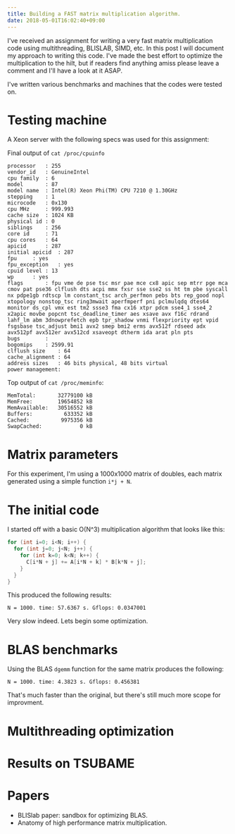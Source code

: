 ```yaml
---
title: Building a FAST matrix multiplication algorithm.
date: 2018-05-01T16:02:40+09:00
---
```


I've received an assignment for writing a very fast matrix multiplication code using
multithreading, BLISLAB, SIMD, etc. In this post I will document my approach to writing
this code. I've made the best effort to optimize the multiplication to the hilt, but if
readers find anything amiss please leave a comment and I'll have a look at it ASAP.

I've written various benchmarks and machines that the codes were tested on.

# Testing machine

A Xeon server with the following specs was used for this assignment:

Final output of `cat /proc/cpuinfo`
```
processor	: 255
vendor_id	: GenuineIntel
cpu family	: 6
model		: 87
model name	: Intel(R) Xeon Phi(TM) CPU 7210 @ 1.30GHz
stepping	: 1
microcode	: 0x130
cpu MHz		: 999.993
cache size	: 1024 KB
physical id	: 0
siblings	: 256
core id		: 71
cpu cores	: 64
apicid		: 287
initial apicid	: 287
fpu		: yes
fpu_exception	: yes
cpuid level	: 13
wp		: yes
flags		: fpu vme de pse tsc msr pae mce cx8 apic sep mtrr pge mca cmov pat pse36 clflush dts acpi mmx fxsr sse sse2 ss ht tm pbe syscall nx pdpe1gb rdtscp lm constant_tsc arch_perfmon pebs bts rep_good nopl xtopology nonstop_tsc ring3mwait aperfmperf pni pclmulqdq dtes64 monitor ds_cpl vmx est tm2 ssse3 fma cx16 xtpr pdcm sse4_1 sse4_2 x2apic movbe popcnt tsc_deadline_timer aes xsave avx f16c rdrand lahf_lm abm 3dnowprefetch epb tpr_shadow vnmi flexpriority ept vpid fsgsbase tsc_adjust bmi1 avx2 smep bmi2 erms avx512f rdseed adx avx512pf avx512er avx512cd xsaveopt dtherm ida arat pln pts
bugs		:
bogomips	: 2599.91
clflush size	: 64
cache_alignment	: 64
address sizes	: 46 bits physical, 48 bits virtual
power management:
```

Top output of `cat /proc/meminfo`:
```
MemTotal:       32779100 kB
MemFree:        19654852 kB
MemAvailable:   30516552 kB
Buffers:          633352 kB
Cached:          9975356 kB
SwapCached:            0 kB
```

# Matrix parameters

For this experiment, I'm using a 1000x1000 matrix of doubles, each matrix generated 
using a simple function `i*j + N`.

# The initial code

I started off with a basic O(N^3) multiplication algorithm that looks like this:
``` cpp
for (int i=0; i<N; i++) {
  for (int j=0; j<N; j++) {
    for (int k=0; k<N; k++) {
      C[i*N + j] += A[i*N + k] * B[k*N + j];
    }
  }
}
```

This produced the following results:
```
N = 1000. time: 57.6367 s. Gflops: 0.0347001
```
Very slow indeed. Lets begin some optimization.

# BLAS benchmarks

Using the BLAS `dgemm` function for the same matrix produces the following:
```
N = 1000. time: 4.3823 s. Gflops: 0.456381
```
That's much faster than the original, but there's still much more scope for improvment.

# Multithreading optimization

# Results on TSUBAME

# Papers

* BLISlab paper: sandbox for optimizing BLAS.
* Anatomy of high performance matrix multiplication.
